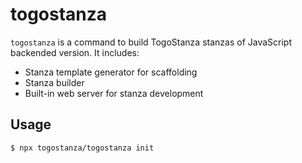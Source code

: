 # togostanza

`togostanza` is a command to build TogoStanza stanzas of JavaScript backended version. It includes:

* Stanza template generator for scaffolding
* Stanza builder
* Built-in web server for stanza development

## Usage

```
$ npx togostanza/togostanza init
```
